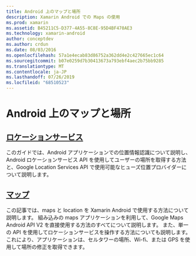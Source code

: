 ```yaml
---
title: Android 上のマップと場所
description: Xamarin Android での Maps の使用
ms.prod: xamarin
ms.assetid: B45211C5-D377-4A55-8C8E-95D4BF470AE3
ms.technology: xamarin-android
author: conceptdev
ms.author: crdun
ms.date: 08/03/2016
ms.openlocfilehash: 57a1e4ecab83d86752a362dd4e2c427665ec1c64
ms.sourcegitcommit: b07e0259d7b30413673a793ebf4aec2b75bb9285
ms.translationtype: MT
ms.contentlocale: ja-JP
ms.lasthandoff: 07/26/2019
ms.locfileid: "68510523"
---
```

# <a name="maps-and-location-on-android"></a>Android 上のマップと場所

## <a name="location-servicesandroidplatformmaps-and-locationlocationmd"></a>[ロケーションサービス](~/android/platform/maps-and-location/location.md)

このガイドでは、Android アプリケーションでの位置情報認識について説明し、Android ロケーションサービス API を使用してユーザーの場所を取得する方法と、Google Location Services API で使用可能なヒューズ位置プロバイダーについて説明します。

## <a name="mapsandroidplatformmaps-and-locationmapsindexmd"></a>[マップ](~/android/platform/maps-and-location/maps/index.md)

この記事では、maps と location を Xamarin Android で使用する方法について説明します。 組み込みの maps アプリケーションを利用して、Google Maps Android API V2 を直接使用する方法のすべてについて説明します。 また、単一の API を使用してロケーションサービスを操作する方法についても説明します。これにより、アプリケーションは、セルタワーの場所、Wi-fi、または GPS を使用して場所の修正を取得できます。
